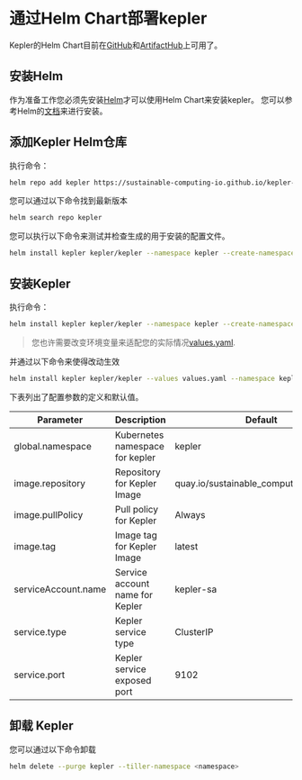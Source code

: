 # 通过Helm Chart部署kepler

Kepler的Helm Chart目前在[GitHub](https://github.com/sustainable-computing-io/kepler-helm-chart/tree/main)和[ArtifactHub](https://artifacthub.io/packages/helm/kepler/kepler)上可用了。

## 安装Helm
作为准备工作您必须先安装[Helm](https://helm.sh)才可以使用Helm Chart来安装kepler。
您可以参考Helm的[文档](https://helm.sh/docs/)来进行安装。


## 添加Kepler Helm仓库

执行命令：

```bash
helm repo add kepler https://sustainable-computing-io.github.io/kepler-helm-chart
```

您可以通过以下命令找到最新版本

```bash
helm search repo kepler
```

您可以执行以下命令来测试并检查生成的用于安装的配置文件。

```bash
helm install kepler kepler/kepler --namespace kepler --create-namespace --dry-run --devel
```

## 安装Kepler

执行命令：

```bash
helm install kepler kepler/kepler --namespace kepler --create-namespace
```

>您也许需要改变环境变量来适配您的实际情况[values.yaml](https://github.com/sustainable-computing-io/kepler-helm-chart/blob/main/chart/kepler/values.yaml).

并通过以下命令来使得改动生效

```bash
helm install kepler kepler/kepler --values values.yaml --namespace kepler --create-namespace
```

下表列出了配置参数的定义和默认值。

Parameter|Description| Default
---|---|---
global.namespace| Kubernetes namespace for kepler |kepler
image.repository|Repository for Kepler Image| quay.io/sustainable\_computing\_io/kepler
image.pullPolicy|Pull policy for Kepler|Always
image.tag|Image tag for Kepler Image |latest
serviceAccount.name|Service account name for Kepler|kepler-sa
service.type|Kepler service type|ClusterIP
service.port|Kepler service exposed port|9102

## 卸载 Kepler
您可以通过以下命令卸载
```bash
helm delete --purge kepler --tiller-namespace <namespace>
```
